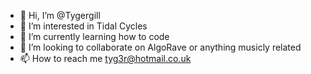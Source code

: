 - 👋 Hi, I’m @Tygergill
- 👀 I’m interested in Tidal Cycles 
- 🌱 I’m currently learning how to code 
- 💞️ I’m looking to collaborate on AlgoRave or anything musicly related 
- 📫 How to reach me tyg3r@hotmail.co.uk

<!---
Tygergill/Tygergill is a ✨ special ✨ repository because its `README.md` (this file) appears on your GitHub profile.
You can click the Preview link to take a look at your changes.
--->
